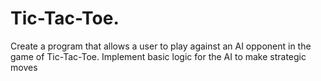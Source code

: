 # Tic-Tac-Toe.
Create a program that allows a user to play against an AI opponent in the game of  Tic-Tac-Toe. Implement basic logic for the AI to make strategic moves
